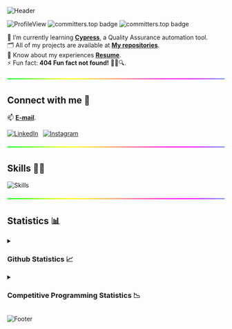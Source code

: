 ![Header](https://capsule-render.vercel.app/api?type=waving&color=gradient&height=222&section=header&text=Hi,%20I'm%20Mohammad%20Abohasan!%20%F0%9F%91%8B&fontSize=45)

![ProfileView](https://komarev.com/ghpvc/?username=mohammad-abohasan&label=Profile%20views&color=blueviolet)
![committers.top badge](https://user-badge.committers.top/palestine_public/Mohammad-Abohasan.svg)
![committers.top badge](https://user-badge.committers.top/palestine/Mohammad-Abohasan.svg)

🔭 I’m currently learning [**Cypress**](https://www.cypress.io), a Quality Assurance automation tool. <br />
🗂️ All of my projects are available at [**My repositories**](../../../?tab=repositories). <br />
📄 Know about my experiences **<a href="https://mohammad-abohasan-resume.onrender.com" target="_blank">Resume</a>**. <br />
⚡ Fun fact: **404 Fun fact not found!** 🕵️‍♂️🔍.

<img src="Line-Abohasan.gif" width="1100px" height="10px">

<h2>Connect with me 📨</h2>

📫 [**E-mail**](mailto:mo7ammad.saed@gmail.com).

[![LinkedIn](https://skillicons.dev/icons?i=linkedin)](https://linkedin.com/in/mohammad-abohasan)
&ensp;[![Instagram](https://skillicons.dev/icons?i=instagram)](https://www.instagram.com/mohammad._.abohasan)

<img src="Line-Abohasan.gif" width="1100px" height="10px">

<h2>Skills 🧠💡</h2>

![Skills](https://skillicons.dev/icons?i=c,cpp,cs,java,html,css,bootstrap,jquery,js,ts,jenkins,gherkin,postgres,dotnet,php,nodejs,expressjs,react,mongodb,sequelize,r,git,github,githubactions,bash,md,postman,vscode,visualstudio,idea,discord,arduino,autocad&perline=11)

<img src="Line-Abohasan.gif" width="1100px" height="10px">

<h2>Statistics 📊</h2>
<details>
  <summary><h3>Github Statistics 📈</h3></summary>
    <div align="center">
      <img height=155.7 src="https://github-readme-stats.vercel.app/api/top-langs?username=Mohammad-Abohasan&layout=compact&theme=radical&hide_border=true" />
        &ensp;
      <img width=545 src="https://github-profile-summary-cards.vercel.app/api/cards/profile-details?username=Mohammad-Abohasan&theme=radical&hide_border=true" />
      <img height=171 src="https://github-readme-stats.vercel.app/api?username=Mohammad-Abohasan&theme=radical&hide_border=true" />
        &ensp;
      <img height=171 src="https://github-readme-streak-stats.herokuapp.com/?user=Mohammad-Abohasan&theme=radical&hide_border=true" />
    </div>
</details>
<details>
  <summary><h3>Competitive Programming Statistics 📉</h3></summary>
    <div align="center">
      <img height=300 src="https://codeforces-readme-stats.vercel.app/api/card?username=Mohammad_Abohasan&force_username=true&theme=nord&border_color=#FFF" />
        &ensp;
      <img height=300 src="https://leetcode.card.workers.dev/Mohammad-Abohasan?theme=nord&font=baloo&extension=activity&border_color=#FFF" />
    </div>
</details> 


![Footer](https://capsule-render.vercel.app/api?type=waving&color=gradient&height=111&section=footer)

